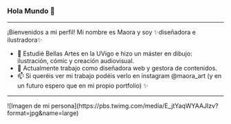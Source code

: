 ### Hola Mundo 👋
<hr>
¡Bienvenidos a mi perfil! Mi nombre es Maora y soy ✨diseñadora e ilustradora✨ 

- 🔭 Estudié Bellas Artes en la UVigo e hizo un máster en dibujo: ilustración, cómic y creación audiovisual.
- 🌱 Actualmente trabajo como diseñadora web y gestora de contenidos.
- 📫 Si queréis ver mi trabajo podéis verlo en instagram @maora_art (y en un futuro espero que en mi propio portfolio) ✨
<hr>
![Imagen de mi persona](https://pbs.twimg.com/media/E_jtYaqWYAAJIzv?format=jpg&name=large)


<!--
**maora131/maora131** is a ✨ _special_ ✨ repository because its `README.md` (this file) appears on your GitHub profile.

Here are some ideas to get you started:

- 🔭 I’m currently working on ...
- 🌱 I’m currently learning ...
- 👯 I’m looking to collaborate on ...
- 🤔 I’m looking for help with ...
- 💬 Ask me about ...
- 📫 How to reach me: ...
- 😄 Pronouns: ...
- ⚡ Fun fact: ...
-->
